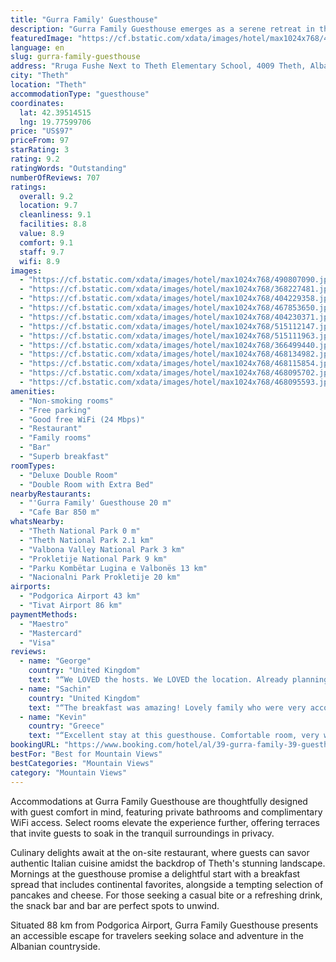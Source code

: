 ```yaml
---
title: "Gurra Family' Guesthouse"
description: "Gurra Family Guesthouse emerges as a serene retreat in the heart of Theth, within the picturesque Shkoder County."
featuredImage: "https://cf.bstatic.com/xdata/images/hotel/max1024x768/490807090.jpg?k=6d80d8d804dec63f158be6173da81a45eb14fae904cb988204dcf38aac958178&o=&hp=1"
language: en
slug: gurra-family-guesthouse
address: "Rruga Fushe Next to Theth Elementary School, 4009 Theth, Albania"
city: "Theth"
location: "Theth"
accommodationType: "guesthouse"
coordinates:
  lat: 42.39514515
  lng: 19.77599706
price: "US$97"
priceFrom: 97
starRating: 3
rating: 9.2
ratingWords: "Outstanding"
numberOfReviews: 707
ratings:
  overall: 9.2
  location: 9.7
  cleanliness: 9.1
  facilities: 8.8
  value: 8.9
  comfort: 9.1
  staff: 9.7
  wifi: 8.9
images:
  - "https://cf.bstatic.com/xdata/images/hotel/max1024x768/490807090.jpg?k=6d80d8d804dec63f158be6173da81a45eb14fae904cb988204dcf38aac958178&o=&hp=1"
  - "https://cf.bstatic.com/xdata/images/hotel/max1024x768/368227481.jpg?k=dc5fef1aca22847107d4a1c3df60c31039d0d7ef4bb4fb5c6b1901f636c0d521&o=&hp=1"
  - "https://cf.bstatic.com/xdata/images/hotel/max1024x768/404229358.jpg?k=c508d9a8e2cbbce357237962769c4dcef24edd1a6c8969247485a510d1f5e1d8&o=&hp=1"
  - "https://cf.bstatic.com/xdata/images/hotel/max1024x768/467853650.jpg?k=d45df365b397089a830ba53c3b365a04cf3402777af12c3a21ca51eb2a6c4895&o=&hp=1"
  - "https://cf.bstatic.com/xdata/images/hotel/max1024x768/404230371.jpg?k=f91cd20da4ca9e6eede9a4ef4ed023840e3af33300e77242774b71f165395cf1&o=&hp=1"
  - "https://cf.bstatic.com/xdata/images/hotel/max1024x768/515112147.jpg?k=51557dcf95ac2540c01a34367fe0be4d4af9e06274613c4f7396b0024fc05b2e&o=&hp=1"
  - "https://cf.bstatic.com/xdata/images/hotel/max1024x768/515111963.jpg?k=f9c856b696b03bd17e151b5c010b769d93f9946a0269a09d11f52b9541536d8f&o=&hp=1"
  - "https://cf.bstatic.com/xdata/images/hotel/max1024x768/366499440.jpg?k=8c33b2167929279d5dd8ef11cf78a3a33205c36a17a068eac7241f6520b7fa92&o=&hp=1"
  - "https://cf.bstatic.com/xdata/images/hotel/max1024x768/468134982.jpg?k=13e6406243158c85777aa5f543e380b48ebc1f2d1a8b1b1c1ead779384a50d45&o=&hp=1"
  - "https://cf.bstatic.com/xdata/images/hotel/max1024x768/468115854.jpg?k=6daa6cfb25fa670da901c73ab96f47a07a1216fe7dee096e0d3db1eceead86ae&o=&hp=1"
  - "https://cf.bstatic.com/xdata/images/hotel/max1024x768/468095702.jpg?k=962ba3dd2781b283cc5d20e35bc01e150d3d6abe891708b21fed5444855b6301&o=&hp=1"
  - "https://cf.bstatic.com/xdata/images/hotel/max1024x768/468095593.jpg?k=7d18a7a49fff4dbf10b421bdfd8ff9d7115d4097e8b8d535ac88acd166d3d076&o=&hp=1"
amenities:
  - "Non-smoking rooms"
  - "Free parking"
  - "Good free WiFi (24 Mbps)"
  - "Restaurant"
  - "Family rooms"
  - "Bar"
  - "Superb breakfast"
roomTypes:
  - "Deluxe Double Room"
  - "Double Room with Extra Bed"
nearbyRestaurants:
  - "'Gurra Family' Guesthouse 20 m"
  - "Cafe Bar 850 m"
whatsNearby:
  - "Theth National Park 0 m"
  - "Theth National Park 2.1 km"
  - "Valbona Valley National Park 3 km"
  - "Prokletije National Park 9 km"
  - "Parku Kombëtar Lugina e Valbonës 13 km"
  - "Nacionalni Park Prokletije 20 km"
airports:
  - "Podgorica Airport 43 km"
  - "Tivat Airport 86 km"
paymentMethods:
  - "Maestro"
  - "Mastercard"
  - "Visa"
reviews:
  - name: "George"
    country: "United Kingdom"
    text: "“We LOVED the hosts. We LOVED the location. Already planning our next trip back in September.”"
  - name: "Sachin"
    country: "United Kingdom"
    text: "“The breakfast was amazing! Lovely family who were very accommodating! Located very well! Highly recommended!”"
  - name: "Kevin"
    country: "Greece"
    text: "“Excellent stay at this guesthouse. Comfortable room, very welcoming and friendly staff, copious amounts of very tasty food. Highly recommend.”"
bookingURL: "https://www.booking.com/hotel/al/39-gurra-family-39-guesthouse.en-gb.html?aid=8035640"
bestFor: "Best for Mountain Views"
bestCategories: "Mountain Views"
category: "Mountain Views"
---
```


Accommodations at Gurra Family Guesthouse are thoughtfully designed with guest comfort in mind, featuring private bathrooms and complimentary WiFi access. Select rooms elevate the experience further, offering terraces that invite guests to soak in the tranquil surroundings in privacy.

Culinary delights await at the on-site restaurant, where guests can savor authentic Italian cuisine amidst the backdrop of Theth's stunning landscape. Mornings at the guesthouse promise a delightful start with a breakfast spread that includes continental favorites, alongside a tempting selection of pancakes and cheese. For those seeking a casual bite or a refreshing drink, the snack bar and bar are perfect spots to unwind.

Situated 88 km from Podgorica Airport, Gurra Family Guesthouse presents an accessible escape for travelers seeking solace and adventure in the Albanian countryside.
